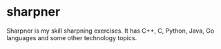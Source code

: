 # sharpner
Sharpner is my skill sharpning exercises. It has C++, C, Python, Java, Go languages and some other technology topics.
